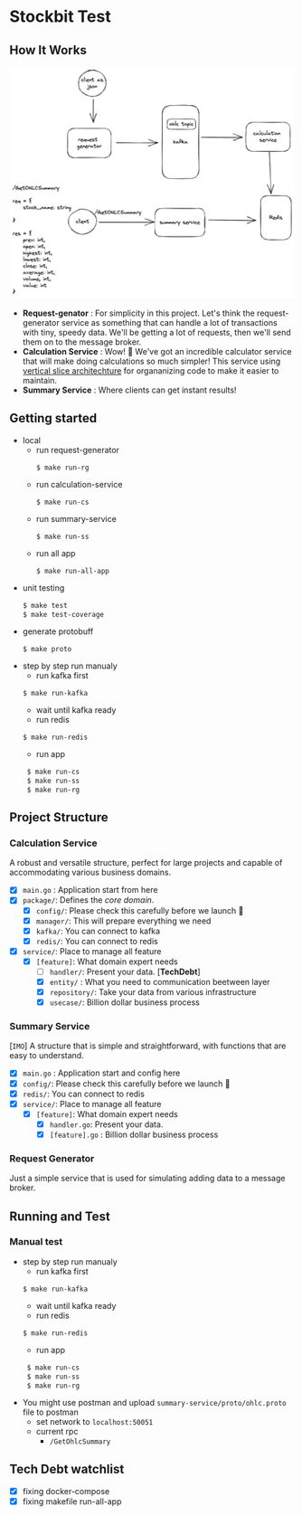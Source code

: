 # Stockbit Test

## How It Works
![high-level-design](./ohlc-high-level-design.png)

- **Request-genator** : For simplicity in this project. Let's think the request-generator service as something that can handle a lot of transactions with tiny, speedy data. We'll be getting a lot of requests, then we'll send them on to the message broker.
- **Calculation Service** : Wow! 🤩 We've got an incredible calculator service that will make doing calculations so much simpler! This service using [vertical slice architechture](https://garywoodfine.com/implementing-vertical-slice-architecture/) for organanizing code to make it easier to maintain.
- **Summary Service** : Where clients can get instant results!


## Getting started

- local
  - run request-generator
    ```
    $ make run-rg
    ```
  - run calculation-service
    ```
    $ make run-cs
    ```
  - run summary-service
    ```
    $ make run-ss
    ```
  - run all app
    ```
    $ make run-all-app
    ```
- unit testing
  ```
  $ make test
  $ make test-coverage 
  ```
- generate protobuff
  ```
  $ make proto
  ```
- step by step run manualy
  - run kafka first
  ```
  $ make run-kafka
  ```
  - wait until kafka ready
  - run redis
  ```
  $ make run-redis
  ```
  - run app
  ```
   $ make run-cs
   $ make run-ss
   $ make run-rg
  ```
## Project Structure
  
### Calculation Service
A robust and versatile structure, perfect for large projects and capable of accommodating various business domains.

- [x] `main.go` : Application start from here
- [x] `package/`: Defines the _core domain_.
  - [x] `config/`: Please check this carefully before we launch :rocket: 
  - [x] `manager/`: This will prepare everything we need
  - [x] `kafka/`: You can connect to kafka
  - [x] `redis/`: You can connect to redis
- [x] `service/`: Place to manage all feature
  - [x] `[feature]`: What domain expert needs 
    - [ ] `handler/`: Present your data. [**TechDebt**]
    - [x] `entity/` : What you need to communication beetween layer
    - [x] `repository/`: Take your data from various infrastructure 
    - [x] `usecase/`: Billion dollar business process

### Summary Service
[`IMO`] A structure that is simple and straightforward, with functions that are easy to understand.

- [x] `main.go` : Application start and config here
- [x] `config/`: Please check this carefully before we launch :rocket: 
- [x] `redis/`: You can connect to redis
- [x] `service/`: Place to manage all feature
  - [x] `[feature]`: What domain expert needs 
    - [x] `handler.go`: Present your data.
    - [x] `[feature].go` : Billion dollar business process

### Request Generator
Just a simple service that is used for simulating adding data to a message broker.


## Running and Test
### Manual test
  - step by step run manualy
    - run kafka first
    ```
    $ make run-kafka
    ```
    - wait until kafka ready
    - run redis
    ```
    $ make run-redis
    ```
    - run app
    ```
     $ make run-cs
     $ make run-ss
     $ make run-rg
    ```
  - You might use postman and upload `summary-service/proto/ohlc.proto` file to postman
    - set network to `localhost:50051`
    - current rpc
      - `/GetOhlcSummary`
## Tech Debt watchlist
- [x] fixing docker-compose
- [x] fixing makefile run-all-app